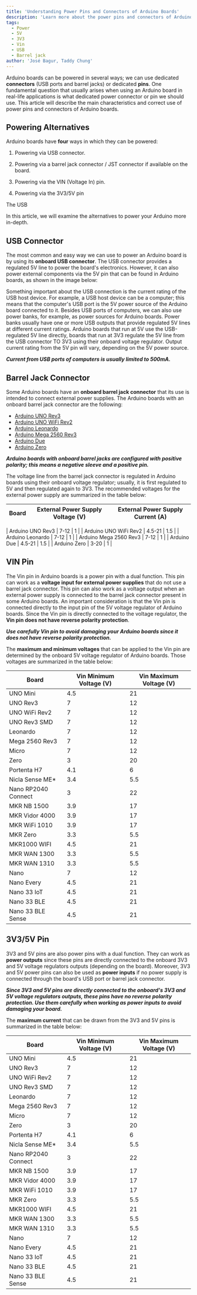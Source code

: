 ```yaml
---
title: 'Understanding Power Pins and Connectors of Arduino Boards'
description: 'Learn more about the power pins and connectors of Arduino® boards in this article, their main characteristics, and how to use them correctly.'
tags: 
  - Power
  - 5V
  - 3V3
  - Vin
  - USB
  - Barrel jack
author: 'José Bagur, Taddy Chung'
---
```


Arduino boards can be powered in several ways; we can use dedicated **connectors** (USB ports and barrel jacks) or dedicated **pins**. One fundamental question that usually arises when using an Arduino board in real-life applications is what dedicated power connector or pin we should use. This article will describe the main characteristics and correct use of power pins and connectors of Arduino boards.

## Powering Alternatives


Arduino boards have **four** ways in which they can be powered:

1. Powering via USB connector.

2. Powering via a barrel jack connector / JST connector if available on the board.

3. Powering via the VIN (Voltage In) pin.

4. Powering via the 3V3/5V pin

The USB

In this article, we will examine the alternatives to power your Arduino more in-depth.


## USB Connector


The most common and easy way we can use to power an Arduino board is by using its **onboard USB connector**. The USB connector provides a regulated 5V line to power the board's electronics. However, it can also power external components via the 5V pin that can be found in Arduino boards, as shown in the image below:

Something important about the USB connection is the current rating of the USB host device. For example, a USB host device can be a computer; this means that the computer's USB port is the 5V power source of the Arduino board connected to it. Besides USB ports of computers, we can also use power banks, for example, as power sources for Arduino boards. Power banks usually have one or more USB outputs that provide regulated 5V lines at different current ratings. Arduino boards that run at 5V use the USB-regulated 5V line directly, boards that run at 3V3 regulate the 5V line from the USB connector TO 3V3 using their onboard voltage regulator. Output current rating from the 5V pin will vary, depending on the 5V power source.   

***Current from USB ports of computers is usually limited to 500mA.***

## Barrel Jack Connector


Some Arduino boards have an **onboard barrel jack connector** that its use is intended to connect external power supplies. The Arduino boards with an onboard barrel jack connector are the following:

- [Arduino UNO Rev3](https://store.arduino.cc/collections/boards/products/arduino-uno-rev3)
- [Arduino UNO WiFi Rev2](https://store.arduino.cc/collections/boards/products/arduino-uno-wifi-rev2)
- [Arduino Leonardo](https://store.arduino.cc/collections/boards/products/arduino-leonardo-with-headers) 
- [Arduino Mega 2560 Rev3](https://store.arduino.cc/collections/boards/products/arduino-mega-2560-rev3)
- [Arduino Due](https://store.arduino.cc/collections/boards/products/arduino-due)
- [Arduino Zero](https://store.arduino.cc/collections/boards/products/arduino-zero)

***Arduino boards with onboard barrel jacks are configured with positive polarity; this means a negative sleeve and a positive pin.***


The voltage line from the barrel jack connector is regulated in Arduino boards using their onboard voltage regulator; usually, it is first regulated to 5V and then regulated again to 3V3. The recommended voltages for the external power supply are summarized in the table below:

|          Board         | External Power Supply Voltage (V) | External Power Supply Current (A) |
|----------------------|---------------------------------|---------------------------------|

|    Arduino UNO Rev3    |                7-12               |                 1                 |
|  Arduino UNO WiFi Rev2 |               4.5-21              |                1.5                |
|    Arduino Leonardo    |                7-12               |                 1                 |
| Arduino Mega 2560 Rev3 |                7-12               |                 1                 |
|       Arduino Due      |               4.5-21              |                1.5                |
|      Arduino Zero      |                3-20               |                 1                 |

 ## VIN Pin


The Vin pin in Arduino boards is a power pin with a dual function. This pin can work as a **voltage input for external power supplies** that do not use a barrel jack connector. This pin can also work as a voltage output when an external power supply is connected to the barrel jack connector present in some Arduino boards. An important consideration is that the Vin pin is connected directly to the input pin of the 5V voltage regulator of Arduino boards. Since the Vin pin is directly connected to the voltage regulator, the **Vin pin does not have reverse polarity protection**. 

***Use carefully Vin pin to avoid damaging your Arduino boards since it does not have reverse polarity protection.***

The **maximum and minimum voltages** that can be applied to the Vin pin are determined by the onboard 5V voltage regulator of Arduino boards. Those voltages are summarized in the table below:

|      **Board**      | **Vin Minimum Voltage (V)** | **Vin Maximum Voltage (V)** |
|---------------------|-----------------------------|-----------------------------|
|       UNO Mini      |             4.5             |              21             |
|       UNO Rev3      |              7              |              12             |
|    UNO WiFi Rev2    |              7              |              12             |
|     UNO Rev3 SMD    |              7              |              12             |
|       Leonardo      |              7              |              12             |
|    Mega 2560 Rev3   |              7              |              12             |
|        Micro        |              7              |              12             |
|         Zero        |              3              |              20             |
|     Portenta H7     |             4.1             |              6              |
|   Nicla Sense ME*   |             3.4             |             5.5             |
| Nano RP2040 Connect |              3              |              22             |
|     MKR NB 1500     |             3.9             |              17             |
|    MKR Vidor 4000   |             3.9             |              17             |
|    MKR WiFi 1010    |             3.9             |              17             |
|       MKR Zero      |             3.3             |             5.5             |
|     MKR1000 WIFI    |             4.5             |              21             |
|     MKR WAN 1300    |             3.3             |             5.5             |
|     MKR WAN 1310    |             3.3             |             5.5             |
|         Nano        |              7              |              12             |
|      Nano Every     |             4.5             |              21             |
|     Nano 33 IoT     |             4.5             |              21             |
|     Nano 33 BLE     |             4.5             |              21             |
|  Nano 33 BLE Sense  |             4.5             |              21             |

## 3V3/5V Pin 

3V3 and 5V pins are also power pins with a dual function. They can work as **power outputs** since these pins are directly connected to the onboard 3V3 and 5V voltage regulators outputs (depending on the board). Moreover, 3V3 and 5V power pins can also be used as **power inputs** if no power supply is connected through the board's USB port or barrel jack connector.

***Since 3V3 and 5V pins are directly connected to the onboard's 3V3 and 5V voltage regulators outputs, these pins have no reverse polarity protection. Use them carefully when working as power inputs to avoid damaging your board.***

The **maximum current** that can be drawn from the 3V3 and 5V pins is summarized in the table below:

|      **Board**      | **Vin Minimum Voltage (V)** | **Vin Maximum Voltage (V)** |
|---------------------|-----------------------------|-----------------------------|
|       UNO Mini      |             4.5             |              21             |
|       UNO Rev3      |              7              |              12             |
|    UNO WiFi Rev2    |              7              |              12             |
|     UNO Rev3 SMD    |              7              |              12             |
|       Leonardo      |              7              |              12             |
|    Mega 2560 Rev3   |              7              |              12             |
|        Micro        |              7              |              12             |
|         Zero        |              3              |              20             |
|     Portenta H7     |             4.1             |              6              |
|   Nicla Sense ME*   |             3.4             |             5.5             |
| Nano RP2040 Connect |              3              |              22             |
|     MKR NB 1500     |             3.9             |              17             |
|    MKR Vidor 4000   |             3.9             |              17             |
|    MKR WiFi 1010    |             3.9             |              17             |
|       MKR Zero      |             3.3             |             5.5             |
|     MKR1000 WIFI    |             4.5             |              21             |
|     MKR WAN 1300    |             3.3             |             5.5             |
|     MKR WAN 1310    |             3.3             |             5.5             |
|         Nano        |              7              |              12             |
|      Nano Every     |             4.5             |              21             |
|     Nano 33 IoT     |             4.5             |              21             |
|     Nano 33 BLE     |             4.5             |              21             |
|  Nano 33 BLE Sense  |             4.5             |              21             |
